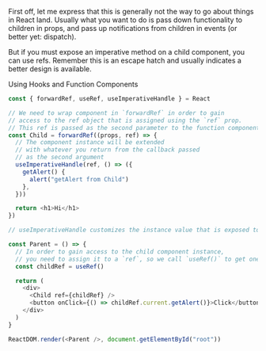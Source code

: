 First off, let me express that this is generally not the way to go about things in React land. Usually what you want to do is pass down functionality to children in props, and pass up notifications from children in events (or better yet: dispatch).

But if you must expose an imperative method on a child component, you can use refs. Remember this is an escape hatch and usually indicates a better design is available.

Using Hooks and Function Components

```js
const { forwardRef, useRef, useImperativeHandle } = React

// We need to wrap component in `forwardRef` in order to gain
// access to the ref object that is assigned using the `ref` prop.
// This ref is passed as the second parameter to the function component.
const Child = forwardRef((props, ref) => {
  // The component instance will be extended
  // with whatever you return from the callback passed
  // as the second argument
  useImperativeHandle(ref, () => ({
    getAlert() {
      alert("getAlert from Child")
    },
  }))

  return <h1>Hi</h1>
})

// useImperativeHandle customizes the instance value that is exposed to parent components when using ref.

const Parent = () => {
  // In order to gain access to the child component instance,
  // you need to assign it to a `ref`, so we call `useRef()` to get one
  const childRef = useRef()

  return (
    <div>
      <Child ref={childRef} />
      <button onClick={() => childRef.current.getAlert()}>Click</button>
    </div>
  )
}

ReactDOM.render(<Parent />, document.getElementById("root"))
```
